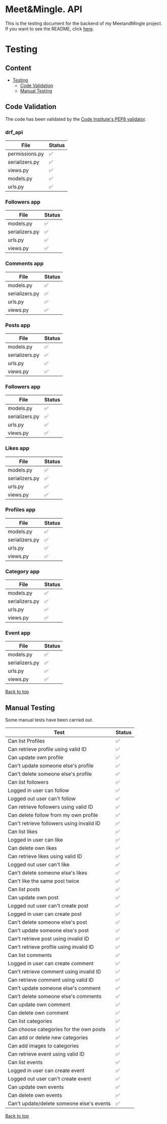 # Meet&Mingle. API

This is the testing document for the backend of my MeetandMingle project. If you want to see the README, click [here](README.md).

# Testing

## Content

* [Testing](<#testing>)
    * [Code Validation](<#code-validation>)
    * [Manual Testing](<#manual-testing>)

## Code Validation 

The code has been validated by the [Code Institute's PEP8 validator](https://pep8ci.herokuapp.com/).

### drf_api

| File            | Status |
|-----------------|--------|
| permissions.py  | ✅     |
| serializers.py  | ✅     |
| views.py        | ✅     |
| models.py       | ✅     |
| urls.py         | ✅     |


### Followers app

| File            | Status |
|-----------------|--------|
| models.py       | ✅     |
| serializers.py  | ✅     |
| urls.py         | ✅     |
| views.py        | ✅     |


### Comments app

| File            | Status |
|-----------------|--------|
| models.py       | ✅     |
| serializers.py  | ✅     |
| urls.py         | ✅     |
| views.py        | ✅     |

### Posts app

| File            | Status |
|-----------------|--------|
| models.py       | ✅     |
| serializers.py  | ✅     |
| urls.py         | ✅     |
| views.py        | ✅     |

### Followers app

| File            | Status |
|-----------------|--------|
| models.py       | ✅     |
| serializers.py  | ✅     |
| urls.py         | ✅     |
| views.py        | ✅     |

### Likes app

| File            | Status |
|-----------------|--------|
| models.py       | ✅     |
| serializers.py  | ✅     |
| urls.py         | ✅     |
| views.py        | ✅     |

### Profiles app

| File            | Status |
|-----------------|--------|
| models.py       | ✅     |
| serializers.py  | ✅     |
| urls.py         | ✅     |
| views.py        | ✅     |

### Category app

| File            | Status |
|-----------------|--------|
| models.py       | ✅     |
| serializers.py  | ✅     |
| urls.py         | ✅     |
| views.py        | ✅     |


### Event app

| File            | Status |
|-----------------|--------|
| models.py       | ✅     |
| serializers.py  | ✅     |
| urls.py         | ✅     |
| views.py        | ✅     |

[Back to top](<#content>)

## Manual Testing

Some manual tests have been carried out.

| Test            | Status |
|-----------------|--------|
Can list Profiles | ✅
Can retrieve profile using valid ID | ✅
Can update own profile | ✅
Can't update someone else's profile | ✅
Can't delete someone else's profile | ✅
Can list followers | ✅
Logged in user can follow | ✅
Logged out user can't follow | ✅
Can retrieve followers using valid ID | ✅
Can delete follow from my own profile | ✅
Can't retrieve followers using invalid ID | ✅
Can list likes | ✅
Logged in user can like | ✅
Can delete own likes | ✅
Can retrieve likes using valid ID | ✅
Logged out user can't like | ✅
Can't delete someone else's likes | ✅
Can't like the same post twice | ✅
Can list posts | ✅
Can update own post | ✅
Logged out user can't create post | ✅
Logged in user can create post | ✅
Can't delete someone else's post | ✅
Can't update someone else's post | ✅
Can't retrieve post using invalid ID | ✅
Can't retrieve profile using invalid ID | ✅
Can list comments | ✅
Logged in user can create comment | ✅
Can't retrieve comment using invalid ID | ✅
Can retrieve comment using valid ID | ✅
Can't update someone else's comment | ✅
Can't delete someone else's comments | ✅
Can update own comment | ✅
Can delete own comment | ✅
Can list categories | ✅
Can choose categories for the own posts | ✅
Can add or delete new categories | ✅
Can add images to categories | ✅
Can retrieve event using valid ID | ✅
Can list events | ✅
Logged in user can create event | ✅
Logged out user can't create event | ✅
Can update own events | ✅
Can delete own events | ✅
Can't update/delete someone else's events | ✅



[Back to top](<#content>)